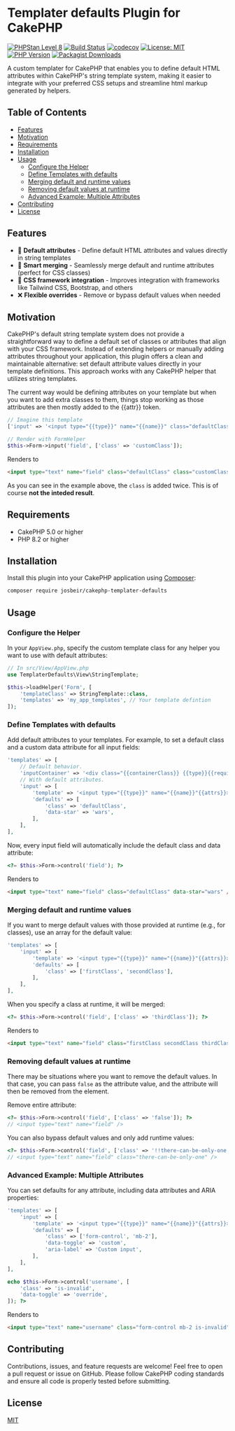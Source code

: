 
# Templater defaults Plugin for CakePHP

[![PHPStan Level 8](https://img.shields.io/badge/PHPStan-level%208-brightgreen)](https://github.com/josbeir/cakephp-templater-defaults)
[![Build Status](https://github.com/josbeir/cakephp-templater-defaults/actions/workflows/ci.yml/badge.svg)](https://github.com/josbeir/cakephp-latte-view/actions)
[![codecov](https://codecov.io/gh/josbeir/cakephp-templater-defaults/graph/badge.svg?token=EYUO9IRM9F)](https://codecov.io/gh/josbeir/cakephp-templater-defaults)
[![License: MIT](https://img.shields.io/badge/License-MIT-yellow.svg)](https://opensource.org/licenses/MIT)
[![PHP Version](https://img.shields.io/badge/php-8.2%2B-blue.svg)](https://www.php.net/releases/8.2/en.php)
[![Packagist Downloads](https://img.shields.io/packagist/dt/josbeir/cakephp-templater-defaults)](https://packagist.org/packages/josbeir/cakephp-templater-defaults)

A custom templater for CakePHP that enables you to define default HTML attributes within CakePHP's string template system, making it easier to integrate with your preferred CSS setups and streamline html markup generated by helpers.

## Table of Contents

- [Features](#features)
- [Motivation](#motivation)
- [Requirements](#requirements)
- [Installation](#installation)
- [Usage](#usage)
    - [Configure the Helper](#configure-the-helper)
    - [Define Templates with defaults](#define-templates-with-defaults)
    - [Merging default and runtime values](#merging-default-and-runtime-values)
    - [Removing default values at runtime](#removing-default-values-at-runtime)
    - [Advanced Example: Multiple Attributes](#advanced-example-multiple-attributes)
- [Contributing](#contributing)
- [License](#license)

## Features

- 🎯 **Default attributes** - Define default HTML attributes and values directly in string templates
- 🔄 **Smart merging** - Seamlessly merge default and runtime attributes (perfect for CSS classes)
- 🎨 **CSS framework integration** - Improves integration with frameworks like Tailwind CSS, Bootstrap, and others
- ❌ **Flexible overrides** - Remove or bypass default values when needed

## Motivation

CakePHP's default string template system does not provide a straightforward way to define a default set of classes or attributes that align with your CSS framework. Instead of extending helpers or manually adding attributes throughout your application, this plugin offers a clean and maintainable alternative: set default attribute values directly in your template definitions. This approach works with any CakePHP helper that utilizes string templates.

The current way would be defining attributes on your template but when you want to add extra classes to them, things stop working as those attributes are then mostly added to the {{attr}} token.

```php
// Imagine this template
['input' => '<input type="{{type}}" name="{{name}}" class="defaultClass" {{attrs}}>']

// Render with FormHelper
$this->Form->input('field', ['class' => 'customClass']);
```

Renders to

```html
<input type="text" name="field" class="defaultClass" class="customClass" />
```

As you can see in the example above, the `class` is added twice. This is of course **not the inteded result**.

## Requirements

- CakePHP 5.0 or higher
- PHP 8.2 or higher

## Installation

Install this plugin into your CakePHP application using [Composer](https://getcomposer.org):

```bash
composer require josbeir/cakephp-templater-defaults
```

## Usage

### Configure the Helper

In your `AppView.php`, specify the custom template class for any helper you want to use with default attributes:

```php
// In src/View/AppView.php
use TemplaterDefaults\View\StringTemplate;

$this->loadHelper('Form', [
    'templateClass' => StringTemplate::class,
    'templates' => 'my_app_templates', // Your template defintion
]);
```

### Define Templates with defaults

Add default attributes to your templates. For example, to set a default class and a custom data attribute for all input fields:

```php
'templates' => [
    // Default behavior.
    'inputContainer' => '<div class="{{containerClass}} {{type}}{{required}}">{{content}}</div>',
    // With default attributes.
    'input' => [
        'template' => '<input type="{{type}}" name="{{name}}"{{attrs}}>',
        'defaults' => [
            'class' => 'defaultClass',
            'data-star' => 'wars',
        ],
    ],
],
```

Now, every input field will automatically include the default class and data attribute:

```php
<?= $this->Form->control('field'); ?>
```

Renders to

```html
<input type="text" name="field" class="defaultClass" data-star="wars" />
```

### Merging default and runtime values

If you want to merge default values with those provided at runtime (e.g., for classes), use an array for the default value:

```php
'templates' => [
    'input' => [
        'template' => '<input type="{{type}}" name="{{name}}"{{attrs}}>',
        'defaults' => [
            'class' => ['firstClass', 'secondClass'],
        ],
    ],
],
```

When you specify a class at runtime, it will be merged:

```php
<?= $this->Form->control('field', ['class' => 'thirdClass']); ?>
```

Renders to

```html
<input type="text" name="field" class="firstClass secondClass thirdClass" />
```

### Removing default values at runtime

There may be situations where you want to remove the default values. In that case, you can pass `false` as the attribute value, and the attribute will then be removed from the element.

Remove entire attribute:

```php
<?= $this->Form->control('field', ['class' => 'false']); ?>
// <input type="text" name="field" />
```

You can also bypass default values and only add runtime values:

```php
<?= $this->Form->control('field', ['class' => '!!there-can-be-only-one']); ?>
// <input type="text" name="field" class="there-can-be-only-one" />
```


### Advanced Example: Multiple Attributes

You can set defaults for any attribute, including data attributes and ARIA properties:

```php
'templates' => [
    'input' => [
        'template' => '<input type="{{type}}" name="{{name}}"{{attrs}}>',
        'defaults' => [
            'class' => ['form-control', 'mb-2'],
            'data-toggle' => 'custom',
            'aria-label' => 'Custom input',
        ],
    ],
],
```

```php
echo $this->Form->control('username', [
    'class' => 'is-invalid',
    'data-toggle' => 'override',
]); ?>
```

Renders to

```html
<input type="text" name="username" class="form-control mb-2 is-invalid" data-toggle="override" aria-label="Custom input" />
```

## Contributing

Contributions, issues, and feature requests are welcome! Feel free to open a pull request or issue on GitHub. Please follow CakePHP coding standards and ensure all code is properly tested before submitting.

## License

[MIT](LICENSE.md)
